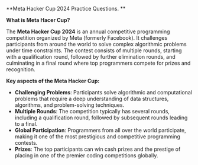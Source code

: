 **Meta Hacker Cup 2024 Practice Questions. **

**What is Meta Hacer Cup?**

The **Meta Hacker Cup 2024** is an annual competitive programming competition organized by Meta (formerly Facebook). It challenges participants from around the world to solve complex algorithmic problems under time constraints. The contest consists of multiple rounds, starting with a qualification round, followed by further elimination rounds, and culminating in a final round where top programmers compete for prizes and recognition.

**Key aspects of the Meta Hacker Cup:**

- **Challenging Problems**: Participants solve algorithmic and computational problems that require a deep understanding of data structures, algorithms, and problem-solving techniques.
- **Multiple Rounds**: The competition typically has several rounds, including a qualification round, followed by subsequent rounds leading to a final.
- **Global Participation**: Programmers from all over the world participate, making it one of the most prestigious and competitive programming contests.
- **Prizes**: The top participants can win cash prizes and the prestige of placing in one of the premier coding competitions globally.
